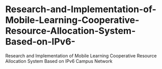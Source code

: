 # Research-and-Implementation-of-Mobile-Learning-Cooperative-Resource-Allocation-System-Based-on-IPv6-
Research and Implementation of Mobile Learning Cooperative Resource Allocation System Based on IPv6 Campus Network
